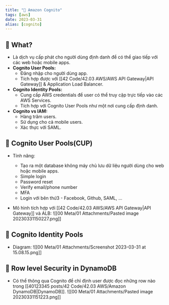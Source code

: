 ```yaml
---
title: "🌱 Amazon Cognito"
tags: [aws]
date: 2023-03-31
alias: [cognito]
---
```


## 🌿 What?
- Là dịch vụ cấp phát cho người dùng định danh để có thể giao tiếp với các web hoặc mobile apps.
- **Cognito User Pools:**
	- Đăng nhập cho người dùng app.
	- Tích hợp được với [[42 Code/42.03 AWS/AWS API Gateway|API Gateway]] & Application Load Balancer.
- **Cognito Identity Pools:**
	- Cung cấp AWS credentials để user có thể truy cập trực tiếp vào các AWS Services.
	- Tích hợp với Cognito User Pools như một nơi cung cấp định danh.
- **Cognito vs IAM:** 
	- Hàng trăm users.
	- Sử dụng cho cả mobile users.
	- Xác thực với SAML.
## 🌿 Cognito User Pools(CUP)
- Tính năng:
	- Tạo ra một database không máy chủ lưu dữ liệu người dùng cho web hoặc mobile apps.
	- Simple login
	- Password reset
	- Verify email/phone number
	- MFA
	- Login với bên thứ3 - Facebook, Github, SAML, ...

- Mô hình tích hợp với [[42 Code/42.03 AWS/AWS API Gateway|API Gateway]] và ALB:
![[00 Meta/01 Attachments/Pasted image 20230331150227.png]]


## 🌿 Cognito Identity Pools
- Diagram:
![[00 Meta/01 Attachments/Screenshot 2023-03-31 at 15.08.15.png]]

## 🌿 Row level Security in DynamoDB
- Có thể thông qua Cognito để chỉ định user được đọc những row nào trong [[40123345 posts/42 Code/42.03 AWS/Amazon DynamoDB|DynamoDB]].
![[00 Meta/01 Attachments/Pasted image 20230331151223.png]]